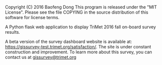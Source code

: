 Copyright (C) 2016 Baofeng Dong
This program is released under the "MIT License".
Please see the file COPYING in the source
distribution of this software for license terms.

A Python flask web application to display TriMet 2016 fall on-board survey results.

A beta version of the survey dashboard website is available at: https://gissurvey-test.trimet.org/satisfaction/. 
The site is under constant construction and improvement.
To learn more about this survey, you can contact us at gissurvey@trimet.org
